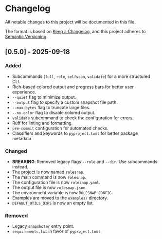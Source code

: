 # Changelog

All notable changes to this project will be documented in this file.

The format is based on [Keep a Changelog](https://keepachangelog.com/en/1.0.0/),
and this project adheres to [Semantic Versioning](https://semver.org/spec/v2.0.0.html).

## [0.5.0] - 2025-09-18

### Added

- Subcommands (`full`, `role`, `selfscan`, `validate`) for a more structured CLI.
- Rich-based colored output and progress bars for better user experience.
- `--quiet` flag to minimize output.
- `--output` flag to specify a custom snapshot file path.
- `--max-bytes` flag to truncate large files.
- `--no-color` flag to disable colored output.
- `validate` subcommand to check the configuration for errors.
- Ruff for linting and formatting.
- `pre-commit` configuration for automated checks.
- Classifiers and keywords to `pyproject.toml` for better package metadata.

### Changed

- **BREAKING**: Removed legacy flags `--role` and `--dir`. Use subcommands instead.
- The project is now named `rolesnap`.
- The main command is now `rolesnap`.
- The configuration file is now `rolesnap.yaml`.
- The output file is now `rolesnap.json`.
- The environment variable is now `ROLESNAP_CONFIG`.
- Examples are moved to the `examples/` directory.
- `DEFAULT_UTILS_DIRS` is now an empty list.

### Removed

- Legacy `snapshoter` entry point.
- `requirements.txt` in favor of `pyproject.toml`.
